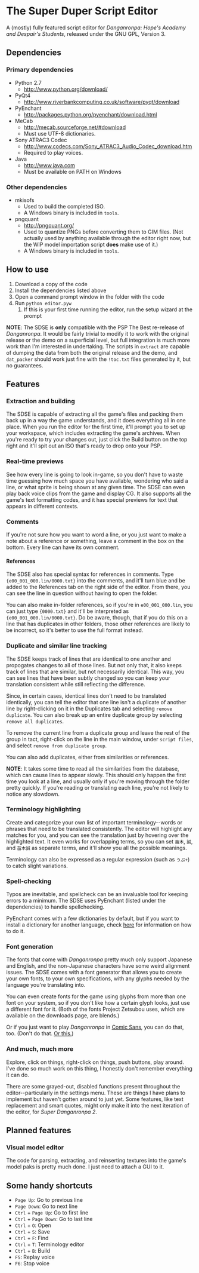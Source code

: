 # The Super Duper Script Editor

A (mostly) fully featured script editor for _Danganronpa: Hope's Academy and Despair's Students_, released under the GNU GPL, Version 3.

## Dependencies

### Primary dependencies

* Python 2.7
    * <http://www.python.org/download/>
* PyQt4
    * <http://www.riverbankcomputing.co.uk/software/pyqt/download>
* PyEnchant
    * <http://packages.python.org/pyenchant/download.html>
* MeCab
    * <http://mecab.sourceforge.net/#download>
    * Must use UTF-8 dictionaries.
* Sony ATRAC3 Codec
    * <http://www.codecs.com/Sony_ATRAC3_Audio_Codec_download.htm>
    * Required to play voices.
* Java
    * <http://www.java.com>
    * Must be available on PATH on Windows

### Other dependencies

* mkisofs
    * Used to build the completed ISO.
    * A Windows binary is included in `tools`.
* pngquant
    * <http://pngquant.org/>
    * Used to quantize PNGs before converting them to GIM files. (Not actually used by anything available through the editor right now, but the WIP model importation script **does** make use of it.)
    * A Windows binary is included in `tools`.

## How to use

1. Download a copy of the code
1. Install the dependencies listed above
1. Open a command prompt window in the folder with the code
1. Run `python editor.pyw`
    1. If this is your first time running the editor, run the setup wizard at the prompt

**NOTE**: The SDSE is **only** compatible with the PSP The Best re-release of _Danganronpa_. It would be fairly trivial to modify it to work with the original release or the demo on a superficial level, but full integration is much more work than I'm interested in undertaking. The scripts in `extract` are capable of dumping the data from both the original release and the demo, and `dat_packer` should work just fine with the `!toc.txt` files generated by it, but no guarantees.

## Features

### Extraction and building

The SDSE is capable of extracting all the game's files and packing them back up in a way the game understands, and it does everything all in one place. When you run the editor for the first time, it'll prompt you to set up your workspace, which includes extracting the game's archives. When you're ready to try your changes out, just click the Build button on the top right and it'll spit out an ISO that's ready to drop onto your PSP.

### Real-time previews

See how every line is going to look in-game, so you don't have to waste time guessing how much space you have available, wondering who said a line, or what sprite is being shown at any given time. The SDSE can even play back voice clips from the game and display CG. It also supports all the game's text formatting codes, and it has special previews for text that appears in different contexts.

### Comments

If you're not sure how you want to word a line, or you just want to make a note about a reference or something, leave a comment in the box on the bottom. Every line can have its own comment.

#### References

The SDSE also has special syntax for references in comments. Type `{e00_001_000.lin/0000.txt}` into the comments, and it'll turn blue and be added to the References tab on the right side of the editor. From there, you can see the line in question without having to open the folder.

You can also make in-folder references, so if you're in `e00_001_000.lin`, you can just type `{0000.txt}` and it'll be interpreted as `{e00_001_000.lin/0000.txt}`. Do be aware, though, that if you do this on a line that has duplicates in other folders, those other references are likely to be incorrect, so it's better to use the full format instead.

### Duplicate and similar line tracking

The SDSE keeps track of lines that are identical to one another and propogates changes to all of those lines. But not only that, it also keeps track of lines that are similar, but not necessarily identical. This way, you can see lines that have been subtly changed so you can keep your translation consistent while still reflecting the difference.

Since, in certain cases, identical lines don't need to be translated identically, you can tell the editor that one line isn't a duplicate of another line by right-clicking on it in the Duplicates tab and selecting `remove duplicate`. You can also break up an entire duplicate group by selecting `remove all duplicates`.

To remove the current line from a duplicate group and leave the rest of the group in tact, right-click on the line in the main window, under `script files`, and select `remove from duplicate group`.

You can also add duplicates, either from similarities or references.

**NOTE**: It takes some time to read all the similarities from the database, which can cause lines to appear slowly. This should only happen the first time you look at a line, and usually only if you're moving through the folder pretty quickly. If you're reading or translating each line, you're not likely to notice any slowdown.

### Terminology highlighting

Create and categorize your own list of important terminology--words or phrases that need to be translated consistently. The editor will highlight any matches for you, and you can see the translation just by hovering over the highlighted text. It even works for overlapping terms, so you can set `苗木`, `誠`, and `苗木誠` as separate terms, and it'll show you all the possible meanings.

Terminology can also be expressed as a regular expression (such as `うぷ+`) to catch slight variations.

### Spell-checking

Typos are inevitable, and spellcheck can be an invaluable tool for keeping errors to a minimum. The SDSE uses PyEnchant (listed under the dependencies) to handle spellchecking.

PyEnchant comes with a few dictionaries by default, but if you want to install a dictionary for another language, check [here](http://packages.python.org/pyenchant/tutorial.html#adding-language-dictionaries) for information on how to do it.

### Font generation

The fonts that come with _Danganronpa_ pretty much only support Japanese and English, and the non-Japanese characters have some weird alignment issues. The SDSE comes with a font generator that allows you to create your own fonts, to your own specifications, with any glyphs needed by the language you're translating into.

You can even create fonts for the game using glyphs from more than one font on your system, so if you don't like how a certain glyph looks, just use a different font for it. (Both of the fonts Project Zetsubou uses, which are available on the downloads page, are blends.)

Or if you just want to play _Danganronpa_ in [Comic Sans](https://dl.dropbox.com/u/4617327/Danganronpa/shot0099.png), you can do that, too. (Don't do that. [Or this.](https://dl.dropbox.com/u/4617327/Danganronpa/shot0100.png))

### And much, much more

Explore, click on things, right-click on things, push buttons, play around. I've done so much work on this thing, I honestly don't remember everything it can do.

There are some grayed-out, disabled functions present throughout the editor--particularly in the settings menu. These are things I have plans to implement but haven't gotten around to just yet. Some features, like text replacement and smart quotes, might only make it into the next iteration of the editor, for _Super Danganronpa 2_.

## Planned features

### Visual model editor

The code for parsing, extracting, and reinserting textures into the game's model paks is pretty much done. I just need to attach a GUI to it.

## Some handy shortcuts

* `Page Up`: Go to previous line
* `Page Down`: Go to next line
* `Ctrl` + `Page Up`: Go to first line
* `Ctrl` + `Page Down`: Go to last line
* `Ctrl` + `O`: Open
* `Ctrl` + `S`: Save
* `Ctrl` + `F`: Find
* `Ctrl` + `T`: Terminology editor
* `Ctrl` + `B`: Build
* `F5`: Replay voice
* `F6`: Stop voice